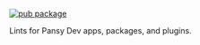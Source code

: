 [![pub package](https://img.shields.io/pub/v/pansy_lint.svg)](https://pub.dev/packages/pansy_lint)

Lints for Pansy Dev apps, packages, and plugins.
